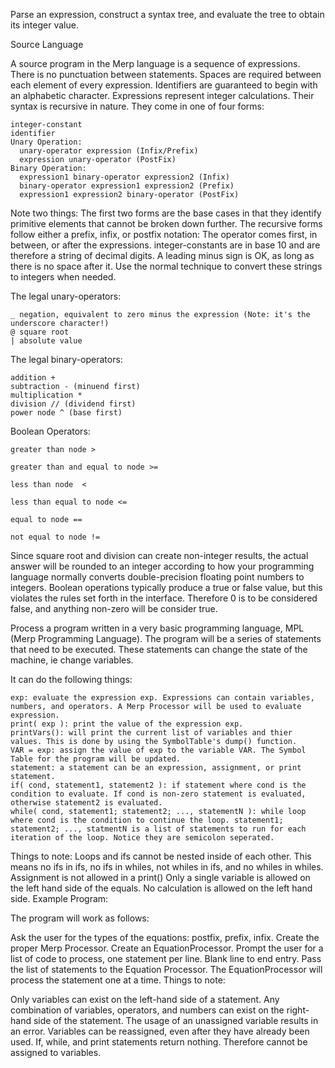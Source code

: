 Parse an expression, construct a syntax tree, and evaluate the tree to obtain its integer value.

Source Language

A source program in the Merp language is a sequence of expressions. 
There is no punctuation between statements. 
Spaces are required between each element of every expression.
Identifiers are guaranteed to begin with an alphabetic character.
Expressions represent integer calculations. Their syntax is recursive in nature. They come in one of four forms:

    integer-constant 
    identifier 
    Unary Operation:
      unary-operator expression (Infix/Prefix)
      expression unary-operator (PostFix)
    Binary Operation:
      expression1 binary-operator expression2 (Infix)
      binary-operator expression1 expression2 (Prefix)
      expression1 expression2 binary-operator (PostFix)


Note two things:
The first two forms are the base cases in that they identify primitive elements that cannot be broken down further.
The recursive forms follow either a prefix, infix, or postfix notation: The operator comes first, in between, or after the expressions.
integer-constants are in base 10 and are therefore a string of decimal digits. A leading minus sign is OK, as long as there is no space after it. Use the normal technique to convert these strings to integers when needed.

The legal unary-operators:
     
    _ negation, equivalent to zero minus the expression (Note: it's the underscore character!)
    @ square root
    | absolute value
  
  
The legal binary-operators:  
    
    addition +
    subtraction - (minuend first)
    multiplication * 
    division // (dividend first)
    power node ^ (base first)


Boolean Operators:
   
    greater than node > 
   
    greater than and equal to node >= 
   
    less than node  < 
   
    less than equal to node <= 
   
    equal to node == 
   
    not equal to node != 

Since square root and division can create non-integer results, the actual answer will be rounded to an integer according to how your programming language normally converts double-precision floating point numbers to integers.
Boolean operations typically produce a true or false value, but this violates the rules set forth in the interface. Therefore 0 is to be considered false, and anything non-zero will be consider true.

Process a program written in a very basic programming language, MPL (Merp Programming Language). The program will be a series of statements that need to be executed. These statements can change the state of the machine, ie change variables.

It can do the following things:
    
    exp: evaluate the expression exp. Expressions can contain variables, numbers, and operators. A Merp Processor will be used to evaluate expression.
    print( exp ): print the value of the expression exp.
    printVars(): will print the current list of variables and thier values. This is done by using the SymbolTable's dump() function.
    VAR = exp: assign the value of exp to the variable VAR. The Symbol Table for the program will be updated.
    statement: a statement can be an expression, assignment, or print statement.
    if( cond, statement1, statement2 ): if statement where cond is the condition to evaluate. If cond is non-zero statement is evaluated, otherwise statement2 is evaluated.
    while( cond, statement1; statement2; ..., statementN ): while loop where cond is the condition to continue the loop. statement1;         statement2; ..., statmentN is a list of statements to run for each iteration of the loop. Notice they are semicolon seperated.

Things to note:
Loops and ifs cannot be nested inside of each other. This means no ifs in ifs, no ifs in whiles, not whiles in ifs, and no whiles in whiles.
Assignment is not allowed in a print()
Only a single variable is allowed on the left hand side of the equals. No calculation is allowed on the left hand side.
Example Program: 

The program will work as follows:

Ask the user for the types of the equations: postfix, prefix, infix. 
Create the proper Merp Processor. 
Create an EquationProcessor. 
Prompt the user for a list of code to process, one statement per line. Blank line to end entry. 
Pass the list of statements to the Equation Processor. The EquationProcessor will process the statement one at a time.
Things to note:

Only variables can exist on the left-hand side of a statement.
Any combination of variables, operators, and numbers can exist on the right-hand side of the statement.
The usage of an unassigned variable results in an error.
Variables can be reassigned, even after they have already been used.
If, while, and print statements return nothing. Therefore cannot be assigned to variables.
